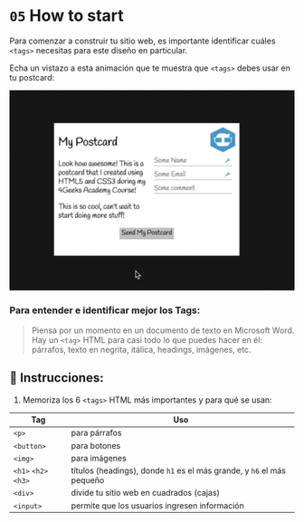 # `05` How to start

Para comenzar a construir tu sitio web, es importante identificar cuáles `<tags>` necesitas para este diseño en particular. 

Echa un vistazo a esta animación que te muestra que `<tags>` debes usar en tu postcard:

![HTML Postcard Strategy](../../assets/strategy.gif?raw=true)

### Para entender e identificar mejor los Tags:

> Piensa por un momento en un documento de texto en Microsoft Word. Hay un `<tag>` HTML para casi todo lo que puedes hacer en él: párrafos, texto en negrita, itálica, headings, imágenes, etc.

## 📝 Instrucciones:

1. Memoriza los 6 `<tags>` HTML más importantes y para qué se usan:
 
| Tag                   | Uso                   |
| -----------------     | --------------------- |
| `<p>`                 | para párrafos         |
| `<button>`            | para botones          |
| `<img>`               | para imágenes         |
| `<h1>` `<h2>` `<h3>`  | títulos (headings), donde `h1` es el más grande, y `h6` el más pequeño |
| `<div>`               | divide tu sitio web en cuadrados (cajas)  |
| `<input>`             | permite que los usuarios ingresen información |

